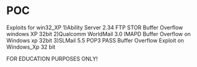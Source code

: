 # POC
Exploits for win32_XP
1)Ability Server 2.34 FTP STOR Buffer Overflow windows XP 32bit
2)Qualcomm WorldMail 3.0  IMAPD Buffer Overflow on Windows xp 32bit
3)SLMail 5.5 POP3 PASS Buffer Overflow Exploit on Windows_Xp 32 bit

FOR EDUCATION PURPOSES ONLY!
